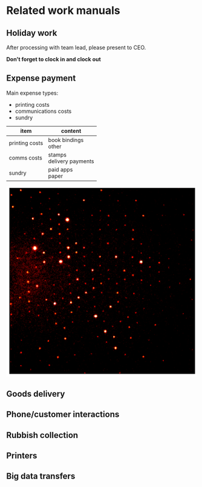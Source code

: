 # Related work manuals
  ## Holiday work
  After processing with team lead, please present to CEO.

  **Don't forget to clock in and clock out**

  ## Expense payment

  Main expense types:
  - printing costs
  - communications costs
  - sundry

| item | content
| -- | --
| printing costs | book bindings<br/>other
| comms costs | stamps<br/>delivery payments
| sundry | paid apps<br/>paper

![logo](img/stemsketch.jpg)

  ## Goods delivery
  ## Phone/customer interactions
  ## Rubbish collection
  ## Printers
  ## Big data transfers

